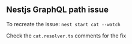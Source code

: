 ## Nestjs GraphQL path issue

To recreate the issue:
`nest start cat --watch`

Check the `cat.resolver.ts` comments for the fix
